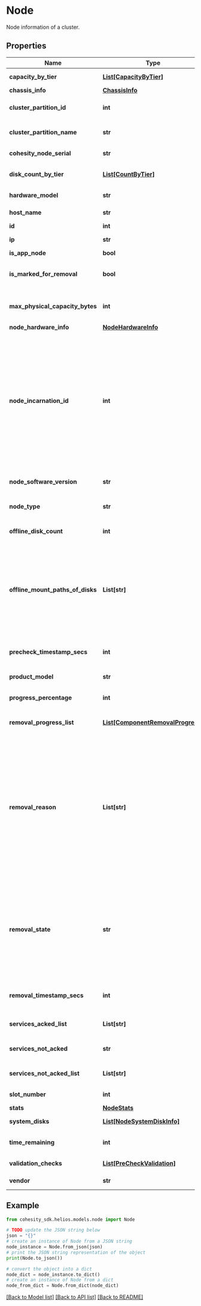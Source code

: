 # Node

Node information of a cluster.

## Properties

Name | Type | Description | Notes
------------ | ------------- | ------------- | -------------
**capacity_by_tier** | [**List[CapacityByTier]**](CapacityByTier.md) | CapacityByTier describes the capacity of each storage tier. | [optional] 
**chassis_info** | [**ChassisInfo**](ChassisInfo.md) |  | [optional] 
**cluster_partition_id** | **int** | ClusterPartitionId is the Id of the cluster partition to which the Node belongs. | [optional] 
**cluster_partition_name** | **str** | ClusterPartitionName is the name of the cluster to which the Node belongs. | [optional] 
**cohesity_node_serial** | **str** | Cohesity Node Serial Number of the Node. | [optional] 
**disk_count_by_tier** | [**List[CountByTier]**](CountByTier.md) | DiskCountByTier describes the disk number of each storage tier. | [optional] 
**hardware_model** | **str** | Specifies the hardware model of the node. | [optional] 
**host_name** | **str** | Specifies the hostname of the node. | [optional] 
**id** | **int** | Id is the Id of the Node. | [optional] 
**ip** | **str** | Ip is the IP address of the Node. | [optional] 
**is_app_node** | **bool** | Whether node is app node. | [optional] 
**is_marked_for_removal** | **bool** | IsMarkedForRemoval specifies whether the node has been marked for removal. | [optional] 
**max_physical_capacity_bytes** | **int** | MaxPhysicalCapacityBytes specifies the maximum physical capacity of the node in bytes. | [optional] 
**node_hardware_info** | [**NodeHardwareInfo**](NodeHardwareInfo.md) |  | [optional] 
**node_incarnation_id** | **int** | NodeIncarnationId is the incarnation id  of this node. The incarnation id is changed every time the data is wiped from the node. Various services on a node is only run if incarnation id of the node matches the incarnation id of the cluster. Whenever a mismatch is detected, Nexus will stop all services and clean the data from the node. After clean operation is completed, Nexus will set the node incarnation id to cluster incarnation id and start the services. | [optional] 
**node_software_version** | **str** | NodeSoftwareVersion is the current version of Cohesity software installed on a node. | [optional] 
**node_type** | **str** | Node type: StorageNode, AllFlashNode, RoboNode, AppNode, etc. | [optional] 
**offline_disk_count** | **int** | OfflineDiskCount is the number of offline disks in a node. | [optional] 
**offline_mount_paths_of_disks** | **List[str]** | OfflineMountPathsOfDisks provides the corresponding mount paths for direct attached disks that are currently offline - access to these were detected to hang sometime in the past. After these disks have been fixed, their mount paths needs to be removed from the following list before these will be accessed again. | [optional] 
**precheck_timestamp_secs** | **int** | Specifies the last run time of the pre-checks execution in Unix epoch timestamp (in seconds). | [optional] 
**product_model** | **str** | Specifies the product model of the node. | [optional] 
**progress_percentage** | **int** | Specifies the overall progress percentage in removing the Node. | [optional] 
**removal_progress_list** | [**List[ComponentRemovalProgress]**](ComponentRemovalProgress.md) | Specifies the removal progress details for services that are not acked yet. | [optional] 
**removal_reason** | **List[str]** | RemovalReason specifies the removal reason of the node. &#39;kAutoHealthCheck&#39; means the entity health is bad. &#39;kUserGracefulRemoval&#39; means user initiated a graceful removal. &#39;kUserAvoidAccess&#39; means user initiated a mark offline. &#39;kUserGracefulNodeRemoval&#39; mean users initiated graceful node removal. &#39;kUserRemoveDownNode&#39; mean user initiated graceful removal of down node. &#39;kBridgeDataUnavailable&#39; Bridge requested a graceful removal of a disk when it is not available. | [optional] 
**removal_state** | **str** | RemovalState specifies the removal state of the node. &#39;kDontRemove&#39; means the state of object is functional and it is not being removed. &#39;kMarkedForRemoval&#39; means the object is being removed. &#39;kOkToRemove&#39; means the object has been removed on the Cohesity Cluster and if the object is physical, it can be removed from the Cohesity Cluster. | [optional] 
**removal_timestamp_secs** | **int** | Specifies the Unix epoch timestamp (in seconds) when the Node was marked for removal. | [optional] 
**services_acked_list** | **List[str]** | Specifies the services already ACKed for removal of this entity. | [optional] 
**services_not_acked** | **str** | Specifies the services that are not ACKed after node is marked for removal. | [optional] 
**services_not_acked_list** | **List[str]** | Specifies the services not ACKed yet for removal of this entity. | [optional] 
**slot_number** | **int** | Slot number occupied by this node within the chassis. | [optional] 
**stats** | [**NodeStats**](NodeStats.md) |  | [optional] 
**system_disks** | [**List[NodeSystemDiskInfo]**](NodeSystemDiskInfo.md) | SystemDisk describes the node system disks. | [optional] 
**time_remaining** | **int** | Specifies the total duration in seconds left to remove the Node. | [optional] 
**validation_checks** | [**List[PreCheckValidation]**](PreCheckValidation.md) | Specifies the pre-check validations results. | [optional] 
**vendor** | **str** | Specifies the vendor model of the node | [optional] 

## Example

```python
from cohesity_sdk.helios.models.node import Node

# TODO update the JSON string below
json = "{}"
# create an instance of Node from a JSON string
node_instance = Node.from_json(json)
# print the JSON string representation of the object
print(Node.to_json())

# convert the object into a dict
node_dict = node_instance.to_dict()
# create an instance of Node from a dict
node_from_dict = Node.from_dict(node_dict)
```
[[Back to Model list]](../README.md#documentation-for-models) [[Back to API list]](../README.md#documentation-for-api-endpoints) [[Back to README]](../README.md)


